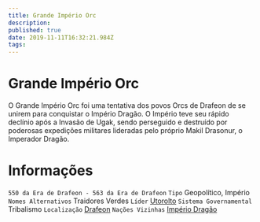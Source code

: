```yaml
---
title: Grande Império Orc
description: 
published: true
date: 2019-11-11T16:32:21.984Z
tags: 
---
```


<!-- SUBTITLE: Visão geral sobre Grande Império Orc -->

# Grande Império Orc
O Grande Império Orc foi uma tentativa dos povos Orcs de Drafeon de se unirem para conquistar o Império Dragão. O Império teve seu rápido declínio após a Invasão de Ugak, sendo perseguido e destruído por poderosas expedições militares lideradas pelo próprio Makil Drasonur, o Imperador Dragão.

# Informações
`550 da Era de Drafeon - 563 da Era de Drafeon`
`Tipo` Geopolítico, Império
`Nomes Alternativos` Traidores Verdes
`Líder` [Utorolto](http://localhost/individuos/utorolto#utorolto)
`Sistema Governamental` Tribalismo
`Localização` [Drafeon](http://localhost/lugares/plano-material/drafeon#drafeon)
`Nações Vizinhas` [Império Dragão](http://localhost/faccoes/nacoes/imperio-dragao#imperio-dragao)

